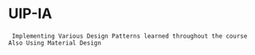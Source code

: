 # UIP-IA


``` Implementing Various Design Patterns learned throughout the course```
``` Also Using Material Design```